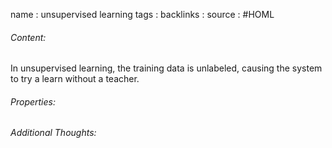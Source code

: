 name : unsupervised learning
tags : 
backlinks : 
source : #HOML 

###### Content:
In unsupervised learning, the training data is unlabeled, causing the system to try a learn without a teacher.

###### Properties:

###### Additional Thoughts:
